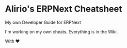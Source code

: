 # Alirio's ERPNext Cheatsheet
My own Developer Guide for ERPNext

I'm working on my own cheats. Everything is in the Wiki.

With :heart:
